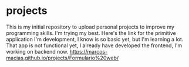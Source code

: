 # projects
This is my initial repository to upload personal projects to improve my programming skills. I'm trying my best.
Here's the link for the primitive application I'm development, I know is so basic yet, but I'm learning a lot. That app is not functional yet, I already have developed the frontend, I'm working on backend now.
https://marcos-macias.github.io/projects/Formulario%20web/
